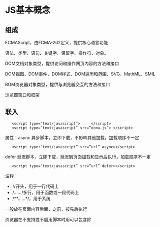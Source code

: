 # JS基本概念

## 组成

ECMAScript，由ECMA-262定义，提供核心语言功能

语法、类型、语句、关键字、保留字、操作符、对象。

DOM文档对象类型，提供访问和操作网页内容的方法和接口

DOM视图、DOM事件、DOM样式、DOM遍历和范围、SVG、MathML、SMIL

BOM浏览器对象类型，提供与浏览器交互的方法和接口

浏览器窗口和框架

## 联入

```
   <script type=”text/javascript”>     </script>
   <script type=”text/javascript” src=”ecma.js”> </script>
```

属性：async 异步脚本，立即下载，不影响其他加载，加载顺序不一定

```
   <script type+”text/javascript” src=”url” async></script>
```

defer 延迟脚本，立即下载，延迟到页面加载和显示后执行，加载顺序不一定

```
   <script type=”text/javascript” src=”url” defer></script>
```

注释：

- //开头，用于一行代码上
- /*……*/多行，用于函数或一段代码上
- /**……*/，用于系统

一般放在页面内容后面，</body>之前，按先后执行

浏览器在不支持或不启用脚本时用<noscript></noscript>可以包含除<script>的所有HTML元素

### 兼容XHTML

```
   <script type=”text/javascript”>
    //<![CDATA[
    …]
    //]]>
  </script>
```

## 语法

代码块用“{ }“包裹，代码用” ；“分割

\+ - * / 前后加空格

使用代码块 

```
    if （test） {
    test = false;
    }
```

### 标识符

第一个字符是：字母，下划线 _，美元字符 $。 后面可以有数字 一般采取驼峰式

不能用：关键字、保留字、true、false、null

1. 关键字

   |            |      |         |          |           |         |        |
   | ---------- | ---- | ------- | -------- | --------- | ------- | ------ |
   | breaak     | case | catch   | continue | debugger* | default | delete |
   | do         | else | finally | for      | function  | if      | in     |
   | instanceof | new  | return  | switch   | this      | throw   | try    |
   | trpeof     | var  | void    | while    | with      |         |        |

2. 保留字

   |          |           |         |             |         |           |            |        |
   | -------- | --------- | ------- | ----------- | ------- | --------- | ---------- | ------ |
   | abstract | boolean   | byte    | char        | class   | const     | debugger   | double |
   | enum     | export    | extends | final       | float   | goto      | implements | import |
   | int      | interface | long    | native      | package | private   | protected  | public |
   | short    | static    | super   | synchroized | throws  | transient | volatile   |        |

3. 严格模式添加
   ![保留字](保留字1.png)
   ![保留字](保留字2.png)

### 严格模式

“use strict” 切换为严格模式

```
    function doSomething() {
    “us strict”;
    //函数体
    }
```

### 语法错误

解析错误，代码块无法加载

```
   var a=19;
    document.write(a);
```

逻辑错误，错误代码后的内容不显示，不影响其他代码块，ps:不影响其他script标签里的内容。其他script标签内容可以引用错误代码后的内容

## 输出消息的五种方法

- **alert()** 弹出对话框
- **confirm()** 弹出带取消对话框，用于if
- **prompt()** 接受用户信息
- **console.log()** 在网页中控台输出消息
- **document.write()** 在页面输出消息，可输入HTML标签

## 变量

变量是程序在内存中申请一块用来存放数据的空间。

类似于酒店的房间

### var 操作符

在函数内定义的变量属于该函数中的局部变量。函数退出后就会被销毁

```
    function test() {
        var message = "hi"; // 局部变量
    }
    Test ();
```

严格模式需要在函数外声明函数

将var去除即为全局变量，有意忽略 var 操作符，会因为变量不会马上有定义导致不必要的混乱。未声明在严格模式中会抛出 ReferenceErroror 错误

```
    function test() {
        message = "hi"; // 全局变量
    }
    Test ();
```

定义多个变量，用逗号隔开

```
    var message = “hi”,
        found = false,
        age = 29;
```

声明： `var mess`在 环境/上下文 中指定一个变量的名字。有var和变量名

初始化： `var mess=1,found=2,age=3;`给一个声明后尚未初始化的变量一个有意义的初始值,多个变量用“ ，“隔开.有var,变量名和值

赋值： `mess=1;mess=2;`销毁一个变量原来的值，并赋予一个新值，相当于改变了一个变量的状态。有变量名和值

注意：应注意区分初始化和赋值，在初始化之前不应该允许对变量进行赋值操作,变量初始化之后不建议改变数据类型

## 数据类型

### 操作符

*typeof()* 返回数据类型:typeof(...) / typeof ...

### 简单数据类型

原始值stack（栈）

- undefined  变量未初始化。接受的函数没有明确返回值

  ```
  var x
  ```

- null  值为空。

  ```
  var x=null
  ```

  如果变量用于保存对象，将变量初始化为null，明确的让该变量保存null值

- boolean  布尔值

  ```
  var x=true   var x=false
  ```

  boolean()  转布尔值

  |           |                         |           |
  | --------- | ----------------------- | --------- |
  | boolean   | ture                    | false     |
  | string    | 非空字符串              | 空字符串  |
  | number    | 任何非0数值，包括无穷大 | 0和NaN    |
  | Object    | 任何对象                | null      |
  | undefined | N/A（不适用）           | undefined |

- number  数值

  ```
  var x=2
  ```

  进制： 十进制，八进制（前面加0，严格模式下无效），十六进制（前面加0x）

  最大值和最小值

  ```
      conlose.log(Number.MAN_VALUE);
      console.log(Number.MIN_VALUE);
  ```

  浮点数：最高精确小数点后17位，（注意：不要测试特定的浮点数值0.1+0.2==0.3）

  无穷大：Infinity

  非数值：NaN ，（不等于任何值），`IsNaN() `判断是不是非数值

  科学记数法：3.125e5 = 312500 0.000003=3e-6

  转换成数值

  1. Number()

     | undefined | null | boolean,ture and false | number | string                                                       | 对象                                                 |
     | --------- | ---- | ---------------------- | ------ | ------------------------------------------------------------ | ---------------------------------------------------- |
     | NaN       | 0    | 1 and 0                | 不变   | 纯数字转化为数值，16进制转化为10进制，（保留符号-+及小数，忽略前导0） 。包含其他字符，转化为NaN 。空字符串转化为0 | 调用valueOf()方法，如果结果是NaN，调用toString()方法 |

  2. ParseInt()

     处理整数字符串

     从第一个字符开始到第一个非数字字符结束，（认识符号，不认识小数，认识整数格式（各种进制）） 。空字符串和第一个字符非数字的字符串返回NaN

     可使用转换基数 var num = parseInt(“af”,16) 16为转换基数（多少进制）

  3. ParseFloat()

     和parseInt()类似，区别：1 识别有效浮点数字字符，2 只解析10进制

- string  字符串

  ```
  var x="2";
  x=x+”4”         //输出”24”
  ```

  转义字符

  | 代码 | \ '    | \ "    | \ &  | \\     | \n     | \r     | \t     | \b     | \f     |
  | ---- | ------ | ------ | ---- | ------ | ------ | ------ | ------ | ------ | ------ |
  | 输出 | 单引号 | 双引号 | 和号 | 反斜杠 | 换行符 | 回车符 | 制表符 | 退格符 | 换页符 |

  转成字符串

  1. .toString()

     后面可以写基数，不支持null和undefined

  2. String()

     几乎所有值都可以 ,有toString()方法，调用该方法, Null返回”null”,undefined返回”undefined”

### 复杂数据类型

引用值heap（堆）

**Object**

对象有时候被叫做关联数组，是属性和方法的集合，属性包含一个名和一个值，值为函数时，叫做方法。

*New*操作符

创建对象：` var o = new Object ();` new操作符后面跟创建的对象类型的名称，

另一种方法：`var o = {name:value,name2:value}`

Object有的对象和方法会存在更具体的对象里

- **constructor**：保存着用于创建当前对象的函数。对于前面的例子而言，构造函数（constructor）就是 Object()。
- **hasOwnProperty(propertyName)**：用于检查给定的属性在当前对象实例中（而不是在实例的原型中）是否存在。其中，作为参数的属性名（propertyName）必须以字符串形式指定（例如：o.hasOwnProperty("name")）。
- **isPrototypeOf(object)**：用于检查传入的对象是否是传入对象的原型
- **propertyIsEnumerable(propertyName)**：用于检查给定的属性是否能够使用 for-in 语句来枚举。与 hasOwnProperty()方法一样，作为参数的属性名必须以字符 串形式指定。
- **toLocaleString()**：返回对象的字符串表示，该字符串与执行环境的地区对应。
- **toString()**：返回对象的字符串表示。
- **valueOf()**：返回对象的字符串、数值或布尔值表示。通常与 toString()方法的返回值 相同。

## 操作符

用于操作数据值：算术操作符、位操作符、关系操作符、相等操作符

### 一元操作符

只能操作一个值

#### 递增、递减

```
++age;     age=age+1
age--;     age=age-1
```

**前置**

```
Var age=34;
Var dse=2
Var cde = --age + dse      //等于35
Var esd = age + dse       //等于35
```

**后置**

```
Var age=34;
Var dse=2
Var cde= age-- + dse      //等于36
Var esd = age + dse       //等于35
```

#### 加、减操作符

```
var num = 25;
num = +num;      //仍然是25
var num = 25;
num = -num;      //值为-25
```

其他数据类型运用Number()转化为数值变量，如数字值或NaN

### 位操作符

数值以64位格式储存。位操作符将64位转换位32位操作，再将值转换为64位。NaN和Infinity会被转化成0，非数值用Number()函数转换

有符号整数：前31位表示数值，第32位为符号位，0为正，1为负

无符号整数：32位数值，只有正数。

正数用纯二进制格式，负数用二进制补码:1 求绝对值 2 求反码 3 加1

1. 按位非(NOT)

   由波浪线（~）表示，结果是返回数值的反码。一位操作数

   ```
   var num1=25;
   var num2=~num1;         //输出-26
   ```

   本质：操作数的负值减1。

2. 按位与(AND)

   由和号字符表示(&)。两位操作数

   将两个数的每一位对齐，同为1时返回1，否则返回0。

3. 按位或(OR)

   由竖线符号表示（|）。两位操作数

   至少有一位是1，返回1，否则返回零

4. 按位异或(XOR)

   由一个插入符号表示（^）。两位操作数

   只有一位是1，返回1，两位都是1或0，返回0

5. 左移

   由两个小于号表示（<<），一位操作数

   所有位向左移动指定位数，不会影响符号位，空白用0填充。

6. 有符号右移

   由两个大于号表示（>>）,一位操作数

   所有位向右移动指定位数，不会影响符号位，空白用0填充。

7. 无符号右移

   由三个大于号表示（>>>）

   所有位向右移动指定位数，（包括符号位），空白用0填充。

### 布尔操作符

#### 逻辑非(NOT)

由一个叹号（!）表示，将操作数转换成布尔值，再对其求反。

1. 对象，返回false
2. 空字符串，返回true
3. 非空字符串，返回false
4. 数值0，返回true
5. 非0数值（包括Infinity），返回false
6. null，返回true
7. NaN，返回true
8. undefined，返回true

```
alert(!false);      //true
```

同时使用两个逻辑非操作符，相当于模拟Boolean()转型函数行为。

```
alert(!!false);     //false
```

#### 逻辑与(AND)

由两个和号(&&)表示，有两个操作数。

同为true,返回true；否则返回false。

有一个数不是布尔值，结果不一定返回布尔值

1. 第一个操作数是对象，返回第二个操作数
2. 第二个操作数是对象，只有在第一个操作数值为true时返回对象
3. 两个操作数都是对象，返回第二个操作数
4. 有一个null，返回null
5. 有一个NaN，返回NaN
6. 有一个undefined，返回undefined

属于**短路操作**，第一个操作数能决定结果，不会对第二个操作数求值（即使是错误也会忽略）

#### 逻辑或(OR)

由两个竖线符号表示（||），有两个操作数

同为false，返回false，否则返回true。

有一个数不是布尔值，结果不一定返回布尔值

1. 第一个操作数是对象，返回第一个操作数
2. 第一个操作数结果为false，返回第二个操作数
3. 两个都是对象，返回第一个操作数
4. 两个都是null，返回null
5. 两个都是NaN，返回NaN
6. 两个都是undefined，返回undefined

属于**短路操作**，第一个操作数能决定结果，不会对第二个操作数求值（即使是错误也会忽略）

### 乘性操作符

#### 乘法

由一个星号表示(*),计算两个数值的乘积。

1. 超过表示范围用Infinity或-Infinity
2. 有一个是NaN，结果是NaN
3. Infinity与0相乘，结果是NaN
4. Infinity与非0相乘，结果是Infinity
5. Infinity与Infinity相乘，结果是Infinity
6. 如果有操作数不是数值，则调用Number()

#### 除法

由一个斜线符号表示(/)

1. 超过表示范围用Infinity或-Infinity
2. 有一个是NaN，结果是NaN
3. Infinity被Infinity除，结果是NAN
4. 非0的有限数被0除，结果是Infinite
5. 0被0除，结果是NaN
6. Infinity被任何非0数值除，结果是Infinity
7. 如果有操作数不是数值，则调用Number()

#### 求模

（余数）由一个百分号表示(%)

1. 都是数值正常计算
2. 被除数是Infinity，除数是有限数值，结果是NaN
3. 被除数是有限大，除数是0，结果是NaN
4. Infinity被Infinity除，结果是NaN
5. 被除数是有限大，除数是Infinity，结果是被除数
6. 被除数是0，结果是0
7. 有一个不是数值，调用Number()

### 加性操作符

"(",")"括号可以改变算术顺序

#### 加法

1. 两个都是数值，有一个是NaN，结果是NaN
2. Infinity加Infinity，结果是Infinity
3. \- Infinity加 - Infinity，结果是 - infinity
4. INfinity加 - Infinity，结果是NaN
5. 0加0，结果是0
6. \- 0加 - 0，结果是 - 0
7. 0加 - 0，结果是0
8. 两个都是字符串，就拼接起来
9. 有一个操作数是字符串，将另一个操作数转换成字符串

#### 减法

1. 有一个是NaN，返回NaN
2. Infinity减Infinity，结果是NaN
3. \- Infinity减 - Infinity，结果是NaN
4. Infinity减 - Infinity，结果是Infinity
5. \- Infinity减Infinity，结果是 - Infinity
6. 0-0，结果是0
7. 0-(-0），结果是0
8. -0-(0)，结果是0
9. 有一个是其他类型，调用Number()函数
10. 有一个是对象，调用对象的valueOf()方法，如果没有，调用toString()方法

### 关系操作符

#### "<" ">" "<=" ">="。

1. 两个数都是字符串，比较两个字符串每个字符的字符编码值，位置越靠后越大
2. 只有一个是数值，将另一个转换为数值
3. 有一个是对象，先调用valueOf()方法，没有则调用toString()方法
4. 有一个是布尔值，先转化为数值

### 相等操作符

#### 相等（==）不相等（!=)

（比较前强制转型）

1. 有一个操作数是布尔值，比较前转换为数值
2. 有一个是字符串，另一个是数值，先将字符串转换为数值
3. 有一个是对象，另一个不是，先调用valueOf()

比较中

1. 不能将null和undefined转换为其他值
2. null和undefined是相等的
3. 有一个是NaN，相等返回false，不相等返回true
4. 两个都是对象，是同一个对象，返回true，否则返回false

#### 全等(===)和不全等(!==)

在比较之前不转换操作数

### 条件操作符（三元运算符）

```
var max = (num1 > num2) ? num1 : num2;
```

如果 num1 大于 num2（关 系表达式返回 true），则将 num1 的值赋给 max；如果 num1 小于或等于 num2（关系表达式返回 false）， 则将 num2 的值赋给 max。

### 赋值操作符

由等于号表示(=)

复合赋值操作。使用它们不会带来任何性能的提升。

```
var num = 10;
num = num + 10;
var num = 10;
num += 10; 
```

1. *=
2. /=
3. %=
4. +=
5. -=
6. <<=
7. \>>=
8. \>>>=

### 逗号操作符

用于声明多个变量

```
var num1=1, num2=2, num3=3;
```

用于赋值，会返回表达式中的最后一项

```
var num = (5, 1, 4, 8, 0); // num 的值为 0
```

## 语句

流控制语句通常使用一或多个关键字来完成给定任务

### if语句

```
if (condition1) statement1 else if (condition2) statement2 else statement3
```

最常用的分支语句，条件可以是任意表达式，自动调用 Boolean()转换函数将这个表达式的结果转换为一个布尔值。结果是true，执行语句1，结果是false，执行语句2。

```
if (i > 25) {
    alert("Greater than 25.");
} else if (i < 0) {
    alert("Less than 0.");
} else {
    alert("Between 0 and 25, inclusive.");
} 
```

### switch语句

是分支语句，也是在其他语言中普遍使用的一种流控制语句,一般判断值

```
switch (expression) {
 case value: statement
 break;
 case value: statement
 break;
 case value: statement
 break;
 case value: statement
 break;
 default: statement
} 
```

### do-while语句

是一种后测试循环语句，即只有在循环体中的代码执行之后，才会测试出口条件

```
do {
    statement
} while (expression); 
var i = 0;
do {
    i += 2;
} while (i < 10);
alert(i); 
```

后测试循环语句最常用于循环体中的代码至少要被执行一次的情形

### while语句

前测试循环语句，也就是说，在循环体内的代码被执行之前，就会对出口条件求值。

```
while(expression) statement
var i = 0;
while (i < 10) {
    i += 2;
} 
```

### for语句

for 语句也是一种前测试循环语句，但它具有在执行循环之前初始化变量和定义循环后要执行的代码的能力，在 for 循环的变量初始化表达式中，也可以不使用 var 关键字。该变量的初始化可以在外部执行

```
for (initialization; expression; post-loop-expression) statement
var count = 10;
for (var i = 0; i < count; i++){
    alert(i);
}
```

这个 for 循环语句与下面的 while 语句的功能相同。使用 while 循环做不到的，使用 for 循环同样也做不到。也就是说，for 循环只是把与循环有关 的代码集中在了一个位置。

```
var count = 10;
var i = 0;
while (i < count){
    alert(i);
    i++;
}
```

ECMAScript 中不存在块级作用 域，因此在循环内部定义的变量也可以在外部访问到

```
var count = 10;
for (var i = 0; i < count; i++){
    alert(i);
}
alert(i); //10 
```

### for-in语句

是一种精准的迭代语句，可以用来枚举对象的属性

```
for (property in expression) statement
for (var propName in window) {
    document.write(propName);
} 
```

使用 for-in 循环来显示了 BOM 中 window 对象的所有属性。每次执行循环 时，都会将 window 对象中存在的一个属性名赋值给变量 propName。这个过程会一直持续到对象中的 所有属性都被枚举一遍为止。与 for 语句类似，这里控制语句中的 var 操作符也不是必需的。但是， 为了保证使用局部变量，我们推荐上面例子中的这种做法

在使用 for-in 循环之前，先检测确认该对象的值不是 null 或 undefined

### label语句

可以在代码中添加标签，以便将来使用

```
label: statement
start: for (var i=0; i < count; i++) {
    alert(i);
} 
```

定义的 start 标签可以在将来由 break 或 continue 语句引用。加标签的语句一般都 要与 for 语句等循环语句配合使用

### break和continue语句

用于在循环中精确地控制代码的执行。break 语句会立即退出循环， 强制继续执行循环后面的语句。而 continue 语句虽然也是立即退出循环，但退出循环后会从循环的顶部继续执行

```
var num = 0;
for (var i=1; i < 10; i++) {
    if (i % 5 == 0) {
        break;
    }
    num++;
}
alert(num); //4
```

for 循环会将变量 i 由 1 递增至 10。在循环体内，有一个 if 语句检查 i 的值是否 可以被 5 整除（使用求模操作符）。如果是，则执行 break 语句退出循环。另一方面，变量 num 从 0 开 始，用于记录循环执行的次数。在执行 break 语句之后，要执行的下一行代码是 alert()函数，结果 显示 4。也就是说，在变量 i 等于 5 时，循环总共执行了 4 次

### with语句

将代码的作用域设置到特定的对象中。

```
with (expression) statement; 
```

主要是为了简化多次编写同一个对象的工作

```
var qs = location.search.substring(1);
var hostName = location.hostname;
var url = location.href; 
```

使用 with 语句

```
with(location){
 var qs = search.substring(1);
 var hostName = hostname;
 var url = href;
} 
```

## 函数

使用 function 关键字来声明，后跟一组参数以及函数体

```
function functionName(arg0, arg1,...,argN) {
 statements
} 
```

示例：

```
function sayHi(name, message) {
 alert("Hello " + name + "," + message);
}
        sayHi("Nicholas", "how are you today?");
```

函数在任何时候都可以通过 return 语句后跟要返回的值来实现返回值

示例：

```
function sum(num1, num2) {
 return num1 + num2;
}
        var result = sum(5, 10); 
```

未指定返回值的函数返回的是一个特殊的 undefined 值

### 参数

在函数体内可以通过 arguments 对象来访问这个参数数组，从而获取传递给函数的每一个参数

位于 return 语句之后结束大括号之前的任何代码 都永远不会执行

第一个元素是 arguments[0]，第二个元素是 argumetns[1]

arguments 对象的长度是由传入的参数个数决定的，不是由定义函数时的命名 参数的个数决定的

没有传递值的命名参数将自动被赋予 undefined 值

#### ECMAScript 中的所有参数传递的都是值，不可能通过引用传递参数。

重写 arguments 的值会导致语法错误

### 没有重载

没有函数签名的概念,在 ECMAScript 中定义了两个名字相同的函数，则该名字只属于后定义的函数